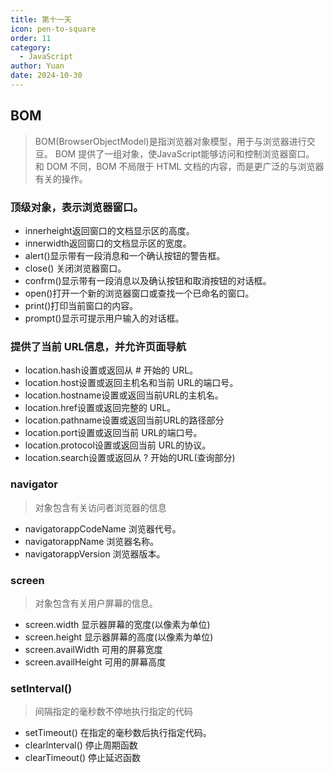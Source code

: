 ```yaml
---
title: 第十一天
icon: pen-to-square
order: 11
category:
  - JavaScript
author: Yuan
date: 2024-10-30
---
```


## BOM
> BOM(BrowserObjectModel)是指浏览器对象模型，用于与浏览器进行交豆。
> BOM 提供了一组对象，使JavaScript能够访问和控制浏览器窗口。
> 和 DOM 不同，BOM 不局限于 HTML 文档的内容，而是更广泛的与浏览器有关的操作。

### 顶级对象，表示浏览器窗口。
- innerheight返回窗口的文档显示区的高度。
- innerwidth返回窗口的文档显示区的宽度。
- alert()显示带有一段消息和一个确认按钮的警告框。
- close() 关闭浏览器窗口。
- confrm()显示带有一段消息以及确认按钮和取消按钮的对话框。
- open()打开一个新的浏览器窗口或查找一个已命名的窗口。
- print()打印当前窗口的内容。
- prompt()显示可提示用户输入的对话框。

### 提供了当前 URL信息，并允许页面导航
- location.hash设置或返回从 # 开始的 URL。
- location.host设置或返回主机名和当前 URL的端口号。
- location.hostname设置或返回当前URL的主机名。
- location.href设置或返回完整的 URL。
- location.pathname设置或返回当前URL的路径部分
- location.port设置或返回当前 URL的端口号。
- location.protocol设置或返回当前 URL的协议。
- location.search设置或返回从 ? 开始的URL(查询部分)

### navigator
> 对象包含有关访问者浏览器的信息

- navigatorappCodeName  浏览器代号。
- navigatorappName      浏览器名称。
- navigatorappVersion   浏览器版本。

### screen
> 对象包含有关用户屏幕的信息。

- screen.width        显示器屏幕的宽度(以像素为单位)
- screen.height       显示器屏幕的高度(以像素为单位)
- screen.availWidth   可用的屏募宽度
- screen.availHeight  可用的屏幕高度


### setInterval()
> 间隔指定的毫秒数不停地执行指定的代码

- setTimeout()    在指定的毫秒数后执行指定代码。
- clearlnterval() 停止周期函数
- clearTimeout()  停止延迟函数
